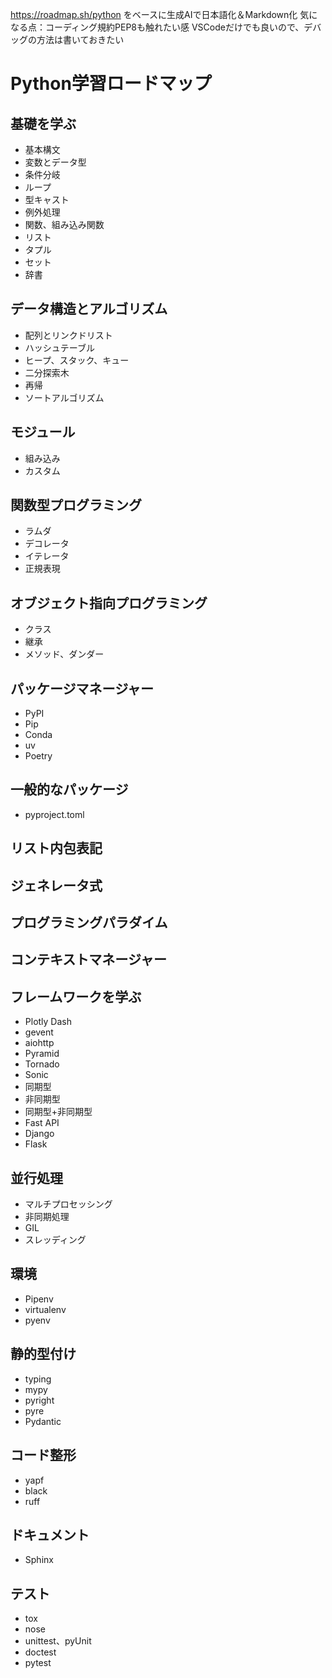https://roadmap.sh/python をベースに生成AIで日本語化＆Markdown化
気になる点：コーディング規約PEP8も触れたい感
VSCodeだけでも良いので、デバッグの方法は書いておきたい

# Python学習ロードマップ

## 基礎を学ぶ
- 基本構文
- 変数とデータ型
- 条件分岐
- ループ
- 型キャスト
- 例外処理
- 関数、組み込み関数
- リスト
- タプル
- セット
- 辞書

## データ構造とアルゴリズム
- 配列とリンクドリスト
- ハッシュテーブル
- ヒープ、スタック、キュー
- 二分探索木
- 再帰
- ソートアルゴリズム

## モジュール
- 組み込み
- カスタム

## 関数型プログラミング
- ラムダ
- デコレータ
- イテレータ
- 正規表現

## オブジェクト指向プログラミング
- クラス
- 継承
- メソッド、ダンダー

## パッケージマネージャー
- PyPI
- Pip
- Conda
- uv
- Poetry

## 一般的なパッケージ
- pyproject.toml

## リスト内包表記

## ジェネレータ式

## プログラミングパラダイム

## コンテキストマネージャー

## フレームワークを学ぶ
- Plotly Dash
- gevent
- aiohttp
- Pyramid
- Tornado
- Sonic
- 同期型
- 非同期型
- 同期型+非同期型
- Fast API
- Django
- Flask

## 並行処理
- マルチプロセッシング
- 非同期処理
- GIL
- スレッディング

## 環境
- Pipenv
- virtualenv
- pyenv

## 静的型付け
- typing
- mypy
- pyright
- pyre
- Pydantic

## コード整形
- yapf
- black
- ruff

## ドキュメント
- Sphinx

## テスト
- tox
- nose
- unittest、pyUnit
- doctest
- pytest
